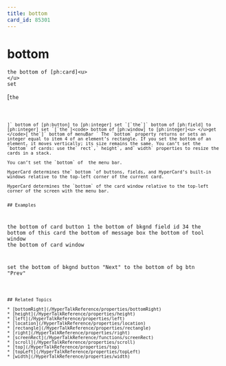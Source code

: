 ```yaml
---
title: bottom
card_id: 85301
---
```


# bottom

```
the bottom of [ph:card]<u>
</u>
set
```

[<code>the
```

]` bottom of [ph:button] to [ph:integer] set `[`the`]` bottom of [ph:field] to [ph:integer] set `[`the`]<code> bottom of [ph:window] to [ph:integer]<u> </u>get </code>[`the`]` bottom of menuBar ` The `bottom` property returns or sets an integer equal to item 4 of an element’s rectangle. If you set the bottom of an element, it moves vertically; its size remains the same. You can’t set the `bottom` of cards: use the` rect`,` height`, and` width` properties to resize the cards in a stack. 

You can’t set the `bottom` of  the menu bar.

HyperCard determines the` bottom `of buttons, fields, and HyperCard’s built-in windows relative to the top-left corner of the current card. 

HyperCard determines the `bottom` of the card window relative to the top-left corner of the screen with the menu bar. 


## Examples

```
the bottom of card button 1
the bottom of bkgnd field id 34
the bottom of this card
the bottom of message box
the bottom of tool window
the bottom of card window

set the bottom of bkgnd button "Next" to the bottom of bg btn "Prev"
```

## Related Topics

* [bottomRight](/HyperTalkReference/properties/bottomRight)
* [height](/HyperTalkReference/properties/height)
* [left](/HyperTalkReference/properties/left)
* [location](/HyperTalkReference/properties/location)
* [rectangle](/HyperTalkReference/properties/rectangle)
* [right](/HyperTalkReference/properties/right)
* [screenRect](/HyperTalkReference/functions/screenRect)
* [scroll](/HyperTalkReference/properties/scroll)
* [top](/HyperTalkReference/properties/top)
* [topLeft](/HyperTalkReference/properties/topLeft)
* [width](/HyperTalkReference/properties/width)
